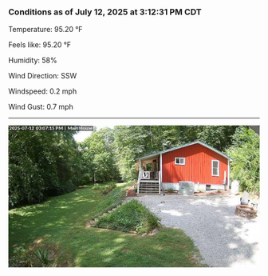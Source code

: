 ### Conditions as of July 12, 2025 at 3:12:31 PM CDT 

Temperature: 95.20 &deg;F

Feels like: 95.20 &deg;F

Humidity: 58%

Wind Direction: SSW

Windspeed: 0.2 mph

Wind Gust: 0.7 mph

---

<img src="./images/latest.jpeg"/>

